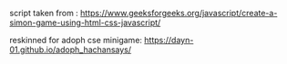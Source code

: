 script taken from : https://www.geeksforgeeks.org/javascript/create-a-simon-game-using-html-css-javascript/

reskinned for adoph cse minigame:
https://dayn-01.github.io/adoph_hachansays/
